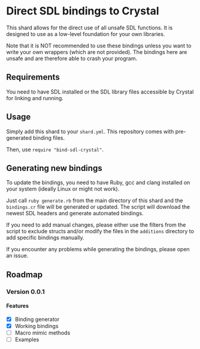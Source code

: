 # Direct SDL bindings to Crystal

This shard allows for the direct use of all unsafe SDL functions.
It is designed to use as a low-level foundation for your own libraries. 

Note that it is NOT recommended to use these bindings unless you want to write your own wrappers (which are not provided).
The bindings here are unsafe and are therefore able to crash your program.

## Requirements

You need to have SDL installed or the SDL library files accessible by Crystal for linking and running.

## Usage

Simply add this shard to your `shard.yml`.
This repository comes with pre-generated binding files.

Then, use `require "bind-sdl-crystal"`.

## Generating new bindings

To update the bindings, you need to have Ruby, gcc and clang installed on your system (ideally Linux or might not work).

Just call `ruby generate.rb` from the main directory of this shard and the `bindings.cr` file will be generated or updated.
The script will download the newest SDL headers and generate automated bindings.

If you need to add manual changes, please either use the filters from the script to exclude structs and/or modify the
files in the `additions` directory to add specific bindings manually.

If you encounter any problems while generating the bindings, please open an issue.

## Roadmap

### Version 0.0.1

#### Features

* [X] Binding generator
* [X] Working bindings
* [ ] Macro mimic methods
* [ ] Examples